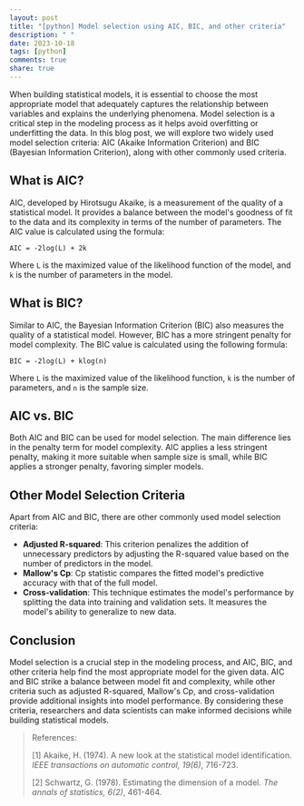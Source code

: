 ```yaml
---
layout: post
title: "[python] Model selection using AIC, BIC, and other criteria"
description: " "
date: 2023-10-18
tags: [python]
comments: true
share: true
---
```


When building statistical models, it is essential to choose the most appropriate model that adequately captures the relationship between variables and explains the underlying phenomena. Model selection is a critical step in the modeling process as it helps avoid overfitting or underfitting the data. In this blog post, we will explore two widely used model selection criteria: AIC (Akaike Information Criterion) and BIC (Bayesian Information Criterion), along with other commonly used criteria.

## What is AIC?

AIC, developed by Hirotsugu Akaike, is a measurement of the quality of a statistical model. It provides a balance between the model's goodness of fit to the data and its complexity in terms of the number of parameters. The AIC value is calculated using the formula: 

```
AIC = -2log(L) + 2k
```

Where `L` is the maximized value of the likelihood function of the model, and `k` is the number of parameters in the model.

## What is BIC?

Similar to AIC, the Bayesian Information Criterion (BIC) also measures the quality of a statistical model. However, BIC has a more stringent penalty for model complexity. The BIC value is calculated using the following formula:

```
BIC = -2log(L) + klog(n)
```

Where `L` is the maximized value of the likelihood function, `k` is the number of parameters, and `n` is the sample size.

## AIC vs. BIC

Both AIC and BIC can be used for model selection. The main difference lies in the penalty term for model complexity. AIC applies a less stringent penalty, making it more suitable when sample size is small, while BIC applies a stronger penalty, favoring simpler models.

## Other Model Selection Criteria

Apart from AIC and BIC, there are other commonly used model selection criteria:

- **Adjusted R-squared**: This criterion penalizes the addition of unnecessary predictors by adjusting the R-squared value based on the number of predictors in the model.
- **Mallow's Cp**: Cp statistic compares the fitted model's predictive accuracy with that of the full model.
- **Cross-validation**: This technique estimates the model's performance by splitting the data into training and validation sets. It measures the model's ability to generalize to new data.

## Conclusion

Model selection is a crucial step in the modeling process, and AIC, BIC, and other criteria help find the most appropriate model for the given data. AIC and BIC strike a balance between model fit and complexity, while other criteria such as adjusted R-squared, Mallow's Cp, and cross-validation provide additional insights into model performance. By considering these criteria, researchers and data scientists can make informed decisions while building statistical models.

> References:
> 
> [1] Akaike, H. (1974). A new look at the statistical model identification. *IEEE transactions on automatic control, 19(6)*, 716-723.
> 
> [2] Schwartz, G. (1978). Estimating the dimension of a model. *The annals of statistics, 6(2)*, 461-464.